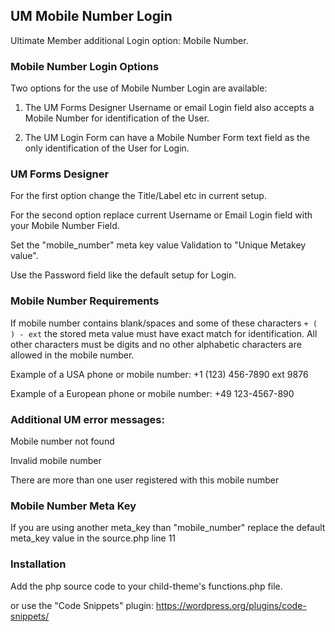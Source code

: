 ## UM Mobile Number Login
Ultimate Member additional Login option: Mobile Number.
### Mobile Number Login Options
Two options for the use of Mobile Number Login are available:

1. The UM Forms Designer Username or email Login field also accepts a Mobile Number for identification of the User.

2. The UM Login Form can have a Mobile Number Form text field as the only identification of the User for Login.
### UM Forms Designer
For the first option change the Title/Label etc in current setup.

For the second option replace current Username or Email Login field with your Mobile Number Field.

Set the "mobile_number" meta key value Validation to "Unique Metakey value".

Use the Password field like the default setup for Login.
### Mobile Number Requirements
If mobile number contains blank/spaces and some of these characters <code>+ ( ) - ext</code>  the stored meta value must have exact match for identification. All other characters must be digits and no other alphabetic characters are allowed in the mobile number.

Example of a USA phone or mobile number:  +1 (123) 456-7890 ext 9876

Example of a European phone or mobile number: +49 123-4567-890
### Additional UM error messages:
Mobile number not found

Invalid mobile number

There are more than one user registered with this mobile number
### Mobile Number Meta Key
If you are using another meta_key than "mobile_number" replace the default meta_key value in the source.php line 11

### Installation
Add the php source code to your child-theme's functions.php file.

or use the "Code Snippets" plugin: https://wordpress.org/plugins/code-snippets/
